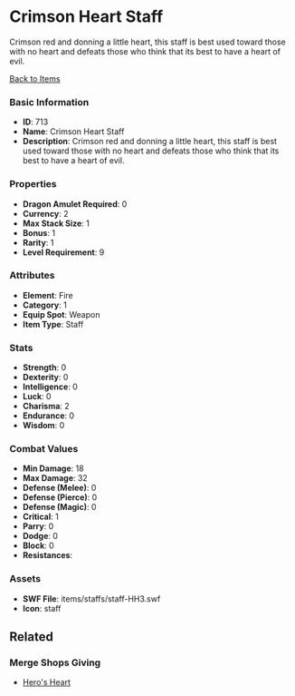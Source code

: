 # Crimson Heart Staff

Crimson red and donning a little heart, this staff is best used toward those with no heart and defeats those who think that its best to have a heart of evil.

[Back to Items](../items.md)

### Basic Information

- **ID**: 713
- **Name**: Crimson Heart Staff
- **Description**: Crimson red and donning a little heart, this staff is best used toward those with no heart and defeats those who think that its best to have a heart of evil.

### Properties

- **Dragon Amulet Required**: 0
- **Currency**: 2
- **Max Stack Size**: 1
- **Bonus**: 1
- **Rarity**: 1
- **Level Requirement**: 9

### Attributes

- **Element**: Fire
- **Category**: 1
- **Equip Spot**: Weapon
- **Item Type**: Staff

### Stats

- **Strength**: 0
- **Dexterity**: 0
- **Intelligence**: 0
- **Luck**: 0
- **Charisma**: 2
- **Endurance**: 0
- **Wisdom**: 0

### Combat Values

- **Min Damage**: 18
- **Max Damage**: 32
- **Defense (Melee)**: 0
- **Defense (Pierce)**: 0
- **Defense (Magic)**: 0
- **Critical**: 1
- **Parry**: 0
- **Dodge**: 0
- **Block**: 0
- **Resistances**: 

### Assets

- **SWF File**: items/staffs/staff-HH3.swf
- **Icon**: staff

## Related

### Merge Shops Giving

- [Hero's Heart](../merge-shops/19-hero-s-heart.md)

